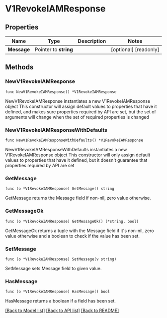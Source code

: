 # V1RevokeIAMResponse

## Properties

Name | Type | Description | Notes
------------ | ------------- | ------------- | -------------
**Message** | Pointer to **string** |  | [optional] [readonly] 

## Methods

### NewV1RevokeIAMResponse

`func NewV1RevokeIAMResponse() *V1RevokeIAMResponse`

NewV1RevokeIAMResponse instantiates a new V1RevokeIAMResponse object
This constructor will assign default values to properties that have it defined,
and makes sure properties required by API are set, but the set of arguments
will change when the set of required properties is changed

### NewV1RevokeIAMResponseWithDefaults

`func NewV1RevokeIAMResponseWithDefaults() *V1RevokeIAMResponse`

NewV1RevokeIAMResponseWithDefaults instantiates a new V1RevokeIAMResponse object
This constructor will only assign default values to properties that have it defined,
but it doesn't guarantee that properties required by API are set

### GetMessage

`func (o *V1RevokeIAMResponse) GetMessage() string`

GetMessage returns the Message field if non-nil, zero value otherwise.

### GetMessageOk

`func (o *V1RevokeIAMResponse) GetMessageOk() (*string, bool)`

GetMessageOk returns a tuple with the Message field if it's non-nil, zero value otherwise
and a boolean to check if the value has been set.

### SetMessage

`func (o *V1RevokeIAMResponse) SetMessage(v string)`

SetMessage sets Message field to given value.

### HasMessage

`func (o *V1RevokeIAMResponse) HasMessage() bool`

HasMessage returns a boolean if a field has been set.


[[Back to Model list]](../README.md#documentation-for-models) [[Back to API list]](../README.md#documentation-for-api-endpoints) [[Back to README]](../README.md)


